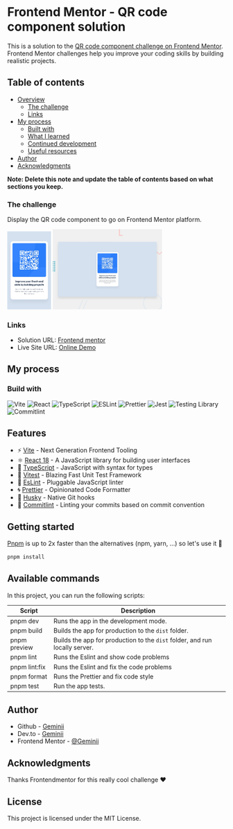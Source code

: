 # Frontend Mentor - QR code component solution

This is a solution to the [QR code component challenge on Frontend Mentor](https://www.frontendmentor.io/challenges/qr-code-component-iux_sIO_H). Frontend Mentor challenges help you improve your coding skills by building realistic projects.

## Table of contents

- [Overview](#overview)
  - [The challenge](#the-challenge)
  - [Links](#links)
- [My process](#my-process)
  - [Built with](#built-with)
  - [What I learned](#what-i-learned)
  - [Continued development](#continued-development)
  - [Useful resources](#useful-resources)
- [Author](#author)
- [Acknowledgments](#acknowledgments)

**Note: Delete this note and update the table of contents based on what sections you keep.**

### The challenge

Display the QR code component to go on Frontend Mentor platform.

<div float="left">
  <img src="./challenge/design/mobile-design.jpg" width="20%" />
  <img src="./challenge/design/desktop-preview.jpg" width="50%" />
</div>

### Links

- Solution URL: [Frontend mentor](https://www.frontendmentor.io/solutions/qr-code-component-HC-wzZSC6S)
- Live Site URL: [Online Demo](https://qr-code-component-three-alpha.vercel.app/)

## My process

### Build with

![Vite](https://img.shields.io/badge/Vite-B73BFE?style=for-the-badge&logo=vite&logoColor=FFD62E) ![React](https://img.shields.io/badge/React-20232A?style=for-the-badge&logo=react&logoColor=61DAFB) ![TypeScript](https://img.shields.io/badge/TypeScript-007ACC?style=for-the-badge&logo=typescript&logoColor=white) ![ESLint](https://img.shields.io/badge/eslint-3A33D1?style=for-the-badge&logo=eslint&logoColor=white) ![Prettier](https://img.shields.io/badge/prettier-1A2C34?style=for-the-badge&logo=prettier&logoColor=F7BA3E) ![Jest](https://img.shields.io/badge/jest-C21325?style=for-the-badge&logo=jest&logoColor=white) ![Testing Library](https://img.shields.io/badge/testing%20library-E33332?style=for-the-badge&logo=testing-library&logoColor=white) ![Commitlint](https://img.shields.io/badge/commitlint-000000?style=for-the-badge&logo=commitlint&logoColor=white)

## Features

- ⚡️ [Vite](https://vitejs.dev/) - Next Generation Frontend Tooling
- ⚛️ [React 18](https://reactjs.org/) - A JavaScript library for building user interfaces
- 💎 [TypeScript](https://www.typescriptlang.org/) - JavaScript with syntax for types
- 🚀 [Vitest](https://vitest.dev/) - Blazing Fast Unit Test Framework
- 🔨 [EsLint](https://eslint.org/) - Pluggable JavaScript linter
- 🌀 [Prettier](https://prettier.io) - Opinionated Code Formatter
- 🐺 [Husky](https://github.com/typicode/husky) - Native Git hooks
- 📑 [Commitlint](https://commitlint.js.org/) - Linting your commits based on commit convention

## Getting started

[Pnpm](https://pnpm.io/) is up to 2x faster than the alternatives (npm, yarn, ...) so let's use it 🚀

```bash
pnpm install
```

## Available commands

<p>In this project, you can run the following scripts:</p>

| Script        | Description                                                                 |
| ------------- | --------------------------------------------------------------------------- |
| pnpm dev      | Runs the app in the development mode.                                       |
| pnpm build    | Builds the app for production to the `dist` folder.                         |
| pnpm preview  | Builds the app for production to the `dist` folder, and run locally server. |
| pnpm lint     | Runs the Eslint and show code problems                                      |
| pnpm lint:fix | Runs the Eslint and fix the code problems                                   |
| pnpm format   | Runs the Prettier and fix code style                                        |
| pnpm test     | Run the app tests.                                                          |

## Author

- Github - [Geminii](https://github.com/Geminii)
- Dev.to - [Geminii](https://dev.to/geminii)
- Frontend Mentor - [@Geminii](https://www.frontendmentor.io/profile/Geminii)

## Acknowledgments

Thanks Frontendmentor for this really cool challenge ❤️

## License

This project is licensed under the MIT License.
